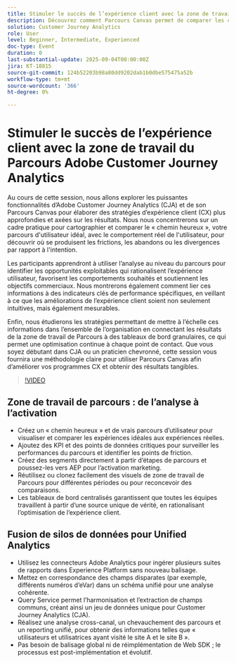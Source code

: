 ```yaml
---
title: Stimuler le succès de l’expérience client avec la zone de travail du Parcours Adobe Customer Journey Analytics
description: Découvrez comment Parcours Canvas permet de comparer les chemins d’accès des utilisateurs aux chemins réels, de mettre en évidence les frictions et d’apporter des améliorations mesurables à l’expérience client avec Adobe Customer Journey Analytics
solution: Customer Journey Analytics
role: User
level: Beginner, Intermediate, Experienced
doc-type: Event
duration: 0
last-substantial-update: 2025-09-04T00:00:00Z
jira: KT-18815
source-git-commit: 124b52203b98a80dd9202dab1b0dbe575475a52b
workflow-type: tm+mt
source-wordcount: '366'
ht-degree: 0%

---
```



# Stimuler le succès de l’expérience client avec la zone de travail du Parcours Adobe Customer Journey Analytics

Au cours de cette session, nous allons explorer les puissantes fonctionnalités d’Adobe Customer Journey Analytics (CJA) et de son Parcours Canvas pour élaborer des stratégies d’expérience client (CX) plus approfondies et axées sur les résultats. Nous nous concentrerons sur un cadre pratique pour cartographier et comparer le « chemin heureux », votre parcours d&#39;utilisateur idéal, avec le comportement réel de l&#39;utilisateur, pour découvrir où se produisent les frictions, les abandons ou les divergences par rapport à l&#39;intention.

Les participants apprendront à utiliser l’analyse au niveau du parcours pour identifier les opportunités exploitables qui rationalisent l’expérience utilisateur, favorisent les comportements souhaités et soutiennent les objectifs commerciaux. Nous montrerons également comment lier ces informations à des indicateurs clés de performance spécifiques, en veillant à ce que les améliorations de l’expérience client soient non seulement intuitives, mais également mesurables.

Enfin, nous étudierons les stratégies permettant de mettre à l’échelle ces informations dans l’ensemble de l’organisation en connectant les résultats de la zone de travail de Parcours à des tableaux de bord granulaires, ce qui permet une optimisation continue à chaque point de contact. Que vous soyez débutant dans CJA ou un praticien chevronné, cette session vous fournira une méthodologie claire pour utiliser Parcours Canvas afin d’améliorer vos programmes CX et obtenir des résultats tangibles.

>[!VIDEO](https://video.tv.adobe.com/v/3471112/?learn=on&enablevpops)

## Zone de travail de parcours : de l’analyse à l’activation

* Créez un « chemin heureux » et de vrais parcours d’utilisateur pour visualiser et comparer les expériences idéales aux expériences réelles.
* Ajoutez des KPI et des points de données critiques pour surveiller les performances du parcours et identifier les points de friction.
* Créez des segments directement à partir d’étapes de parcours et poussez-les vers AEP pour l’activation marketing.
* Réutilisez ou clonez facilement des visuels de zone de travail de Parcours pour différentes périodes ou pour reconcevoir des comparaisons.
* Les tableaux de bord centralisés garantissent que toutes les équipes travaillent à partir d’une source unique de vérité, en rationalisant l’optimisation de l’expérience client.

## Fusion de silos de données pour Unified Analytics

* Utilisez les connecteurs Adobe Analytics pour ingérer plusieurs suites de rapports dans Experience Platform sans nouveau balisage.
* Mettez en correspondance des champs disparates (par exemple, différents numéros d’eVar) dans un schéma unifié pour une analyse cohérente.
* Query Service permet l’harmonisation et l’extraction de champs communs, créant ainsi un jeu de données unique pour Customer Journey Analytics (CJA).
* Réalisez une analyse cross-canal, un chevauchement des parcours et un reporting unifié, pour obtenir des informations telles que « utilisateurs et utilisatrices ayant visité le site A et le site B ».
* Pas besoin de balisage global ni de réimplémentation de Web SDK ; le processus est post-implémentation et évolutif.